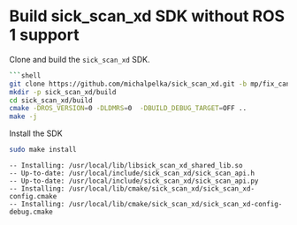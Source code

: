 # Build sick_scan_xd SDK without ROS 1 support


Clone and build the `sick_scan_xd` SDK.
```bash
```shell
git clone https://github.com/michalpelka/sick_scan_xd.git -b mp/fix_candidate_504
mkdir -p sick_scan_xd/build
cd sick_scan_xd/build
cmake -DROS_VERSION=0 -DLDMRS=0  -DBUILD_DEBUG_TARGET=OFF ..
make -j
```

Install the SDK

```bash
sudo make install
```
```
-- Installing: /usr/local/lib/libsick_scan_xd_shared_lib.so
-- Up-to-date: /usr/local/include/sick_scan_xd/sick_scan_api.h
-- Up-to-date: /usr/local/include/sick_scan_xd/sick_scan_api.py
-- Installing: /usr/local/lib/cmake/sick_scan_xd/sick_scan_xd-config.cmake
-- Installing: /usr/local/lib/cmake/sick_scan_xd/sick_scan_xd-config-debug.cmake
```

